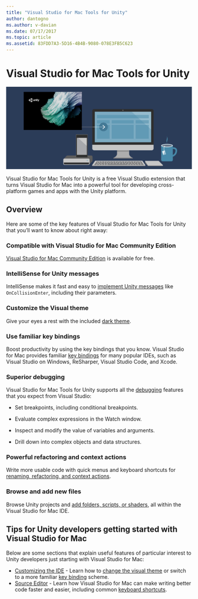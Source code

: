 ```yaml
---
title: "Visual Studio for Mac Tools for Unity"
author: dantogno
ms.author: v-davian
ms.date: 07/17/2017
ms.topic: article
ms.assetid: 83FDD7A3-5D16-4B4B-9080-078E3FB5C623
---
```


# Visual Studio for Mac Tools for Unity
![Overview image](media/vsmac-tools-unity-image1.png)

Visual Studio for Mac Tools for Unity is a free Visual Studio extension that turns Visual Studio for Mac into a powerful tool for developing cross-platform games and apps with the Unity platform.

## Overview 

Here are some of the key features of Visual Studio for Mac Tools for Unity that you’ll want to know about right away:

### Compatible with Visual Studio for Mac Community Edition

[Visual Studio for Mac Community Edition](https://www.visualstudio.com/) is available for free.

### IntelliSense for Unity messages

IntelliSense makes it fast and easy to [implement Unity messages](using-vsmac-tools-unity.md#intellisense-for-unity-messages) like `OnCollisionEnter`, including their parameters.

### Customize the Visual theme

Give your eyes a rest with the included [dark theme](https://docs.microsoft.com/en-us/visualstudio/mac/customizing-the-ide).

### Use familiar key bindings

Boost productivity by using the key bindings that you know. Visual Studio for Mac provides familiar [key bindings](https://docs.microsoft.com/en-us/visualstudio/mac/customizing-the-ide) for many popular IDEs, such as Visual Studio on Windows, ReSharper, Visual Studio Code, and Xcode.

### Superior debugging

Visual Studio for Mac Tools for Unity supports all the [debugging](using-vsmac-tools-unity.md#unity-debugging) features that you expect from Visual Studio:

*	Set breakpoints, including conditional breakpoints.

*	Evaluate complex expressions in the Watch window.

*	Inspect and modify the value of variables and arguments.

*	Drill down into complex objects and data structures.

### Powerful refactoring and context actions

Write more usable code with quick menus and keyboard shortcuts for [renaming, refactoring, and context actions](https://docs.microsoft.com/en-us/visualstudio/mac/refactoring).

### Browse and add new files

Browse Unity projects and [add folders, scripts, or shaders](using-vsmac-tools-unity.md#adding-new-unity-files-and-folders), all within the Visual Studio for Mac IDE.  

## Tips for Unity developers getting started with Visual Studio for Mac

Below are some sections that explain useful features of particular interest to Unity developers just starting with Visual Studio for Mac:

* [Customizing the IDE](https://docs.microsoft.com/en-us/visualstudio/mac/customizing-the-ide) - Learn how to [change the visual theme](https://docs.microsoft.com/en-us/visualstudio/mac/customizing-the-ide#dark-theme) or switch to a more familiar [key binding](https://docs.microsoft.com/en-us/visualstudio/mac/customizing-the-ide#key-bindings) scheme.
* [Source Editor](https://docs.microsoft.com/en-us/visualstudio/mac/source-editor) - Learn how Visual Studio for Mac can make writing better code faster and easier, including common [keyboard shortcuts](https://docs.microsoft.com/en-us/visualstudio/mac/keyboard-shortcuts).
